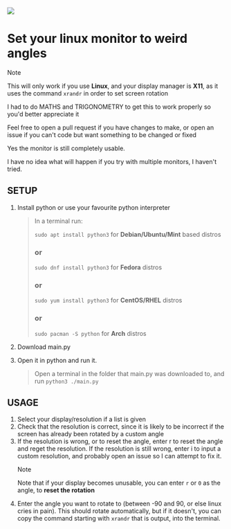 <h3 align="centre"><img src="https://cloud-6d0f8u903-hack-club-bot.vercel.app/0pxl_20241016_201340650.mp_2.jpg"></h3>

# Set your linux monitor to weird angles
> [!note]
> This will only work if you use **Linux**, and your display manager is **X11**, as it uses the command `xrandr` in order to set screen rotation

I had to do MATHS and TRIGONOMETRY to get this to work properly so you'd better appreciate it

Feel free to open a pull request if you have changes to make, or open an issue if you can't code but want something to be changed or fixed

Yes the monitor is still completely usable.

I have no idea what will happen if you try with multiple monitors, I haven't tried.

## SETUP
1. Install python or use your favourite python interpreter
   > In a terminal run:
   > 
   > `sudo apt install python3` for **Debian/Ubuntu/Mint** based distros
   > ### or
   > `sudo dnf install python3` for **Fedora** distros
   > ### or
   > `sudo yum install python3` for **CentOS/RHEL** distros
   > ### or
   > `sudo pacman -S python` for **Arch** distros

2. Download main.py
3. Open it in python and run it.
   > Open a terminal in the folder that main.py was downloaded to, and run `python3 ./main.py`

## USAGE
1. Select your display/resolution if a list is given
2. Check that the resolution is correct, since it is likely to be incorrect if the screen has already been rotated by a custom angle
3. If the resolution is wrong, or to reset the angle, enter r to reset the angle and reget the resolution. If the resolution is still wrong, enter i to input a custom resolution, and probably open an issue so I can attempt to fix it.
   > [!note]
   > Note that if your display becomes unusable, you can enter `r` or `0` as the angle, to **reset the rotation**
4. Enter the angle you want to rotate to (between -90 and 90, or else linux cries in pain). This should rotate automatically, but if it doesn't, you can copy the command starting with `xrandr` that is output, into the terminal.
